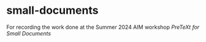 # small-documents
For recording the work done at the Summer 2024 AIM workshop *PreTeXt for Small Documents*
